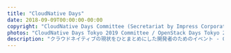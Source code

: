 ```yaml
---
title: "CloudNative Days"
date: 2018-09-09T00:00:00-00:00
copyright: "CloudNative Days Committee (Secretariat by Impress Corporation)"
photos: "CloudNative Days Tokyo 2019 Committee / OpenStack Days Tokyo 2019 Committee"
description: "クラウドネイティブの現状をひとまとめにした開発者のためのイベント - CloudNative Days"
---
```

